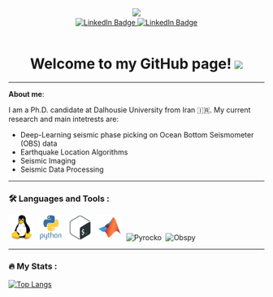 <div id="header" align="center">
  <img src="https://media.giphy.com/media/qgQUggAC3Pfv687qPC/giphy.gif" width="170"/>
  <div id="badges">
  <a href="https://www.linkedin.com/in/alireza-niksejel/">
  <img src="https://img.shields.io/badge/LinkedIn-blue?style=for-the-badge&logo=linkedin&logoColor=white" alt="LinkedIn Badge"/>
  </a>
  <a href="https://www.researchgate.net/profile/Alireza-Niksejel">
  <img src="https://img.shields.io/badge/ResearchGate-cyan?style=for-the-badge&logo=ResearchGate&logoColor=white" alt="LinkedIn Badge"/>
  </a>
</div>
  <img src="https://komarev.com/ghpvc/?username=alirezaniki&style=flat-square&color=blue" alt=""/>
  <h1>
  Welcome to my GitHub page!
  <img src="https://media.giphy.com/media/hvRJCLFzcasrR4ia7z/giphy.gif" width="30px"/>
</h1>
</div>

---

**About me**:

I am a Ph.D. candidate at Dalhousie University from Iran :iran:. My current research and main intetrests are:

- Deep-Learning seismic phase picking on Ocean Bottom Seismometer (OBS) data
- Earthquake Location Algorithms
- Seismic Imaging
- Seismic Data Processing

---

### :hammer_and_wrench: Languages and Tools :

<div>
  <img src="https://github.com/devicons/devicon/blob/master/icons/linux/linux-original.svg" title="Linux" alt="Linux" width="50" height="50"/>&nbsp;
  <img src="https://github.com/devicons/devicon/blob/master/icons/python/python-original-wordmark.svg" title="Python" alt="Python" width="50" height="50"/>&nbsp;
  <img src="https://github.com/devicons/devicon/blob/master/icons/bash/bash-original.svg" title="Shell" alt="Shell" width="50" height="50"/>&nbsp; 
  <img src="https://github.com/devicons/devicon/blob/master/icons/matlab/matlab-original.svg" title="Matlab" alt="Matlab" width="50" height="50"/>&nbsp; 
  <img src="https://pyrocko.org/docs/current/_images/pyrocko_shadow.png" title="Pyrocko" alt="Pyrocko" width="50" height="50"/>&nbsp; 
  <img src="https://avatars.githubusercontent.com/u/1701221?s=200&v=4" title="Obspy" alt="Obspy" width="50" height="50"/>&nbsp;
</div>

---

### :fire: My Stats :

[![Top Langs](https://github-readme-stats.vercel.app/api/top-langs/?username=alirezaniki)](https://github.com/anuraghazra/github-readme-stats)
